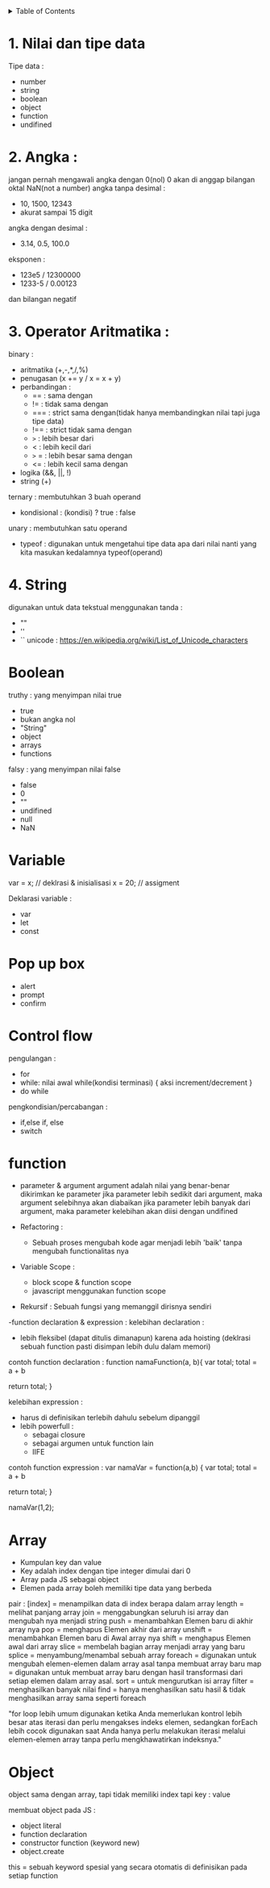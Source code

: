 <!-- TABLE OF CONTENTS -->
<details>
  <summary>Table of Contents</summary>
  <ol>
    <li><a href="# 1. Nilai dan tipe data">Nilai dan tipe data</a></li>
    <li><a href="#roadmap">Roadmap</a></li>
    <li><a href="#contributing">Contributing</a></li>
    <li><a href="#license">License</a></li>
    <li><a href="#contact">Contact</a></li>
    <li><a href="#acknowledgments">Acknowledgments</a></li>
  </ol>
</details>

# 1. Nilai dan tipe data

Tipe data :

- number
- string
- boolean
- object
- function
- undifined

# 2. Angka :

jangan pernah mengawali angka dengan 0(nol)
0 akan di anggap bilangan oktal
NaN(not a number)
angka tanpa desimal :

- 10, 1500, 12343
- akurat sampai 15 digit

angka dengan desimal :

- 3.14, 0.5, 100.0

eksponen :

- 123e5 / 12300000
- 1233-5 / 0.00123

dan bilangan negatif

# 3. Operator Aritmatika :

binary :

- aritmatika (+,-,\*,/,%)
- penugasan (x += y / x = x + y)
- perbandingan :
  - == : sama dengan
  - != : tidak sama dengan
  - === : strict sama dengan(tidak hanya membandingkan nilai tapi juga tipe data)
  - !== : strict tidak sama dengan
  - `>` : lebih besar dari
  - < : lebih kecil dari
  - `>` = : lebih besar sama dengan
  - <= : lebih kecil sama dengan
- logika (&&, ||, !)
- string (+)

ternary :
membutuhkan 3 buah operand

- kondisional :
  (kondisi) ? true : false

unary :
membutuhkan satu operand

- typeof : digunakan untuk mengetahui tipe data apa dari nilai nanti yang kita masukan kedalamnya
  typeof(operand)

# 4. String

digunakan untuk data tekstual menggunakan tanda :

- ""
- ''
- ``
  unicode : https://en.wikipedia.org/wiki/List_of_Unicode_characters

# Boolean

truthy : yang menyimpan nilai true

- true
- bukan angka nol
- "String"
- object
- arrays
- functions

falsy : yang menyimpan nilai false

- false
- 0
- ""
- undifined
- null
- NaN

# Variable

var = x; // deklrasi & inisialisasi
x = 20; // assigment

Deklarasi variable :

- var
- let
- const

# Pop up box

- alert
- prompt
- confirm

# Control flow

pengulangan :

- for
- while:
  nilai awal
  while(kondisi terminasi) {
  aksi
  increment/decrement
  }
- do while

pengkondisian/percabangan :

- if,else if, else
- switch

# function

- parameter & argument
  argument adalah nilai yang benar-benar dikirimkan ke parameter
  jika parameter lebih sedikit dari argument, maka argument selebihnya akan diabaikan
  jika parameter lebih banyak dari argument, maka parameter kelebihan akan diisi dengan undifined

- Refactoring :

  - Sebuah proses mengubah kode agar menjadi lebih 'baik' tanpa mengubah functionalitas nya

- Variable Scope :

  - block scope & function scope
  - javascript menggunakan function scope

- Rekursif :
  Sebuah fungsi yang memanggil dirisnya sendiri

-function declaration & expression :
kelebihan declaration :

- lebih fleksibel (dapat ditulis dimanapun) karena ada hoisting (deklrasi sebuah function pasti disimpan lebih dulu dalam memori)

contoh function declaration :
function namaFunction(a, b){
var total;
total = a + b

return total;
}

kelebihan expression :

- harus di definisikan terlebih dahulu sebelum dipanggil
- lebih powerfull :
  - sebagai closure
  - sebagai argumen untuk function lain
  - IIFE

contoh function expression :
var namaVar = function(a,b) {
var total;
total = a + b

return total;
}

namaVar(1,2);

# Array

- Kumpulan key dan value
- Key adalah index dengan tipe integer dimulai dari 0
- Array pada JS sebagai object
- Elemen pada array boleh memiliki tipe data yang berbeda

pair :
[index] = menampilkan data di index berapa dalam array
length = melihat panjang array
join = menggabungkan seluruh isi array dan mengubah nya menjadi string
push = menambahkan Elemen baru di akhir array nya
pop = menghapus Elemen akhir dari array
unshift = menambahkan Elemen baru di Awal array nya
shift = menghapus Elemen awal dari array
slice = membelah bagian array menjadi array yang baru
splice = menyambung/menambal sebuah array
foreach = digunakan untuk mengubah elemen-elemen dalam array asal tanpa membuat array baru
map = digunakan untuk membuat array baru dengan hasil transformasi dari setiap elemen dalam array asal.
sort = untuk mengurutkan isi array
filter = menghasilkan banyak nilai
find = hanya menghasilkan satu hasil & tidak menghasilkan array sama seperti foreach

"for loop lebih umum digunakan ketika Anda memerlukan kontrol lebih besar atas iterasi
dan perlu mengakses indeks elemen, sedangkan forEach lebih cocok digunakan saat Anda
hanya perlu melakukan iterasi melalui elemen-elemen array tanpa perlu mengkhawatirkan
indeksnya."

# Object

object sama dengan array, tapi tidak memiliki index tapi key : value

membuat object pada JS :

- object literal
- function declaration
- constructor function (keyword new)
- object.create

this = sebuah keyword spesial yang secara otomatis di definisikan pada setiap function
